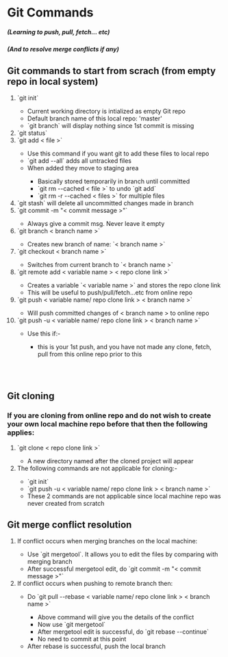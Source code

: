 # Git Commands
##### (Learning to push, pull, fetch... etc)
##### (And to resolve merge conflicts if any)


## Git commands to start from scrach (from empty repo in local system)
<ol>
	<li>
		`git init`
	</li>
	<ul>
		<li>
			Current working directory is intialized as empty Git repo
		</li>
		<li>
			Default branch name of this local repo: 'master'
		</li>
		<li>
			`git branch` will display nothing since 1st commit is missing
		</li>
	</ul>
	<li>
		`git status`
	</li>
	<li>
		`git add < file >`
	</li>
	<ul>
		<li>
			Use this command if you want git to add these files to local repo
		</li>
		<li>
			`git add --all` adds all untracked files
		</li>
		<li>
			When added they move to staging area
		</li>
		<ul>
			<li>
				Basically stored temporarily in branch until committed
			</li>
			<li>
				`git rm --cached < file >` to undo `git add`
			</li>
			<li>
				`git rm -r --cached < files >` for multiple files
			</li>
		</ul>
	</ul>
	<li>
		`git stash` will delete all uncommitted changes made in branch
	</li>
	<li>
		`git commit -m "< commit message >"`
	</li>
	<ul>
		<li>
			Always give a commit msg. Never leave it empty
		</li>
	</ul>
	<li>
		`git branch < branch name >`
	</li>
	<ul>
		<li>
			Creates new branch of name: `< branch name >`
		</li>
	</ul>
	<li>
		`git checkout < branch name >`
	</li>
	<ul>
		<li>
			Switches from current branch to `< branch name >`
		</li>
	</ul>
	<li>
		`git remote add < variable name > < repo clone link >`
	</li>
	<ul>
		<li>
			Creates a variable `< variable name >` and stores the repo clone link
		</li>
		<li>
			This will be useful to push/pull/fetch...etc from online repo
		</li>
	</ul>
	<li>
		`git push < variable name/ repo clone link > < branch name >`
	</li>
	<ul>
		<li>
			Will push committed changes of < branch name > to online repo
		</li>
	</ul>
	<li>
		`git push -u < variable name/ repo clone link > < branch name >`
	</li>
	<ul>
		<li>
			Use this if:-
		</li>
		<ul>
			<li>
				this is your 1st push, and you have not made any clone, fetch, pull from this online repo prior to this
			</li>
		</ul>
	</ul>
</ol>

<br></br>

## Git cloning
### If you are cloning from online repo and do not wish to create your own local machine repo before that then the following applies:
<ol>
	<li>
		`git clone < repo clone link >`
	</li>
   	<ul>
	<li>
		A new directory named after the cloned project will appear
	</li>
	</ul>
	<li>The following commands are not applicable for cloning:-</li>
	<ul>
		<li>
			`git init`
		</li>
		<li>
			`git push -u < variable name/ repo clone link > < branch name >`
		</li>
		<li>
			These 2 commands are not applicable since local machine repo was never created from scratch
		</li>
	</ul>
</ol>

## Git merge conflict resolution
<ol>
	<li>
		If conflict occurs when merging branches on the local machine:
	</li>
	<ul>
		<li>
			Use `git mergetool`. It allows you to edit the files by comparing with merging branch
		</li>
		<li>
			After successful mergetool edit, do `git commit -m "< commit message >"`
		</li>
	</ul>
	<li>
		If conflict occurs when pushing to remote branch then:
	</li>
	<ul>
		<li>
			Do `git pull --rebase < variable name/ repo clone link > < branch name >`
		</li>
		<ul>
			<li>
				Above command will give you the details of the conflict
			</li>
			<li>
				Now use `git mergetool`
			</li>
			<li>
				After mergetool edit is successful, do `git rebase --continue`
			</li>
			<li>
				No need to commit at this point
			</li>
		</ul>
		<li>
			After rebase is successful, push the local branch
		</li>
	</ul>
</ol>

